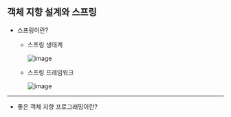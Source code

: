 ## **객체 지향 설계와 스프링**
  * 스프링이란?
    * 스프링 생태계
     
      ![image](https://user-images.githubusercontent.com/79301439/158008428-01eef09b-b0ce-4013-a7bb-e68733beedb5.png)
    * 스프링 프레임워크
     
      ![image](https://user-images.githubusercontent.com/79301439/158008454-e951eda6-c87d-4a7a-9482-ecc0da538a94.png)

***
  * 좋은 객체 지향 프로그래밍이란?
